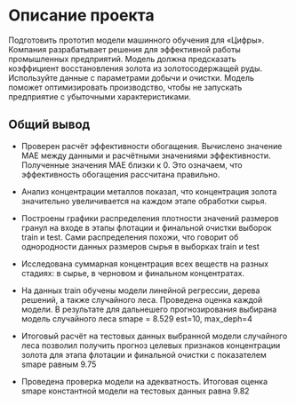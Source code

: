 # Описание проекта

Подготовить прототип модели машинного обучения для «Цифры». Компания разрабатывает решения для эффективной работы промышленных предприятий.
Модель должна предсказать коэффициент восстановления золота из золотосодержащей руды. Используйте данные с параметрами добычи и очистки.
Модель поможет оптимизировать производство, чтобы не запускать предприятие с убыточными характеристиками.

## Общий вывод

- Проверен расчёт эффективности обогащения. Вычислено значение MAE между данными и расчётными значениями эффективности. Полученные значения МАЕ близки к 0. Это означаем, что эффективность обогащения рассчитана правильно.

- Анализ концентрации металлов показал, что концентрация золота значительно увеличивается на каждом этапе обработки сырья.

- Построены графики распределения плотности значений размеров гранул на входе в этапы флотации и финальной очистки выборок train и test. Сами распределения похожи, что говорит об однородности данных размеров сырья в выборках train и test

- Исследована суммарная концентрация всех веществ на разных стадиях: в сырье, в черновом и финальном концентратах.

- На данных train обучены модели линейной регрессии, дерева решений, а также случайного леса. Проведена оценка каждой модели. В результате для дальнешего прогнозирования выбирана модель случайного леса smape = 8.529 est=10, max_deph=4

- Итоговый расчёт на тестовых данных выбранной модели случайного леса позволил получить прогноз целевых признаков концентрации золота для этапа флотации и финальной очистки с показателем smape равным 9.75

- Проведена проверка модели на адекватность. Итоговая оценка smape константной модели на тестовых данных равна 9.82
